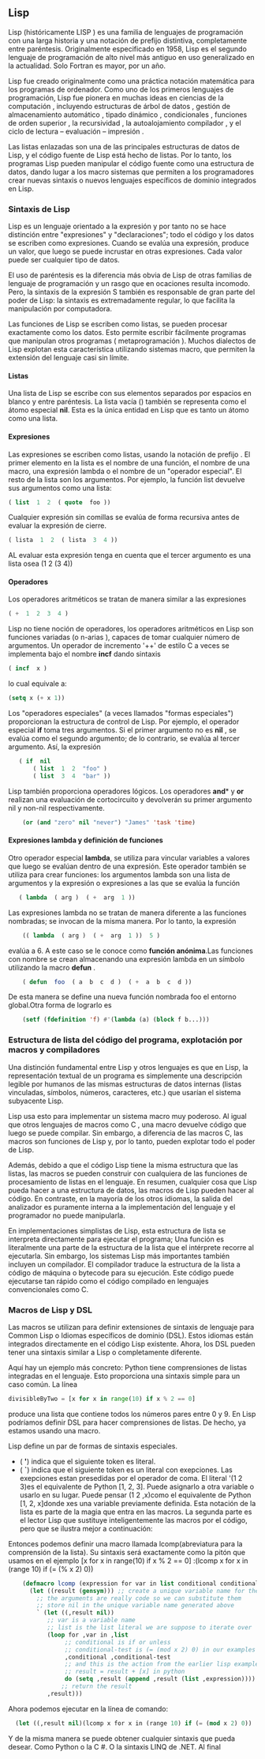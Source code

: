## Lisp
Lisp (históricamente LISP ) es una familia de lenguajes de programación con una larga historia y una notación de prefijo distintiva, completamente entre paréntesis. Originalmente especificado en 1958, Lisp es el segundo lenguaje de programación de alto nivel más antiguo en uso generalizado en la actualidad. Solo Fortran es mayor, por un año.

Lisp fue creado originalmente como una práctica notación matemática para los programas de ordenador. Como uno de los primeros lenguajes de programación, Lisp fue pionera en muchas ideas en ciencias de la computación , incluyendo estructuras de árbol de datos , gestión de almacenamiento automático , tipado dinámico , condicionales , funciones de orden superior , la recursividad , la autoalojamiento compilador , y el ciclo de lectura – evaluación – impresión .

Las listas enlazadas son una de las principales estructuras de datos de Lisp, y el código fuente de Lisp está hecho de listas. Por lo tanto, los programas Lisp pueden manipular el código fuente como una estructura de datos, dando lugar a los macro sistemas que permiten a los programadores crear nuevas sintaxis o nuevos lenguajes específicos de dominio integrados en Lisp.

### Sintaxis de Lisp
Lisp es un lenguaje orientado a la expresión y por tanto no se hace distinción entre "expresiones" y "declaraciones"; todo el código y los datos se escriben como expresiones. Cuando se evalúa una expresión, produce un valor, que luego se puede incrustar en otras expresiones. Cada valor puede ser cualquier tipo de datos.

El uso de paréntesis es la diferencia más obvia de Lisp de otras familias de lenguaje de programación y un rasgo que en ocaciones resulta incomodo. Pero, la sintaxis de la expresión S también es responsable de gran parte del poder de Lisp: la sintaxis es extremadamente regular, lo que facilita la manipulación por computadora.

Las funciones de Lisp se escriben como listas, se pueden procesar exactamente como los datos. Esto permite escribir fácilmente programas que manipulan otros programas ( metaprogramación ). Muchos dialectos de Lisp explotan esta característica utilizando sistemas macro, que permiten la extensión del lenguaje casi sin límite.

#### Listas 

Una lista de Lisp se escribe con sus elementos separados por espacios en blanco y entre paréntesis. La lista vacía () también se representa como el átomo especial **nil**. Esta es la única entidad en Lisp que es tanto un átomo como una lista.
#### Expresiones

Las expresiones se escriben como listas, usando la notación de prefijo . El primer elemento en la lista es el nombre de una función, el nombre de una macro, una expresión lambda o el nombre de un "operador especial". El resto de la lista son los argumentos. Por ejemplo, la función list devuelve sus argumentos como una lista:

``` lisp
( list  1  2  ( quote  foo ))
```

Cualquier expresión sin comillas se evalúa de forma recursiva antes de evaluar la expresión de cierre.

``` lisp
( lista  1  2  ( lista  3  4 ))
``` 

AL evaluar esta expresión tenga en cuenta que el tercer argumento es una lista osea (1 2 (3 4))

#### Operadores 
Los operadores aritméticos se tratan de manera similar a las expresiones

 ``` lisp
 ( +  1  2  3  4 )
 ```

Lisp no tiene noción de operadores, los operadores aritméticos en Lisp son funciones variadas (o n-arias ), capaces de tomar cualquier número de argumentos. Un operador de incremento '++' de estilo C a veces se implementa bajo el nombre **incf** dando sintaxis

 ``` lisp
 ( incf  x )
 ``` 
 
 lo cual equivale a: 
 
 ``` lisp
 (setq x (+ x 1))
 ``` 

Los "operadores especiales" (a veces llamados "formas especiales") proporcionan la estructura de control de Lisp. Por ejemplo, el operador especial **if** toma tres argumentos. Si el primer argumento no es **nil** , se evalúa como el segundo argumento; de lo contrario, se evalúa al tercer argumento. Así, la expresión

 ``` lisp 
    ( if  nil 
        ( list  1  2  "foo" ) 
        ( list  3  4  "bar" ))
``` 

Lisp también proporciona operadores lógicos. Los operadores **and*** y **or** realizan una evaluación de cortocircuito y devolverán su primer argumento nil y non-nil respectivamente.

``` lisp
    (or (and "zero" nil "never") "James" 'task 'time)
``` 

#### Expresiones lambda y definición de funciones 

Otro operador especial **lambda**, se utiliza para vincular variables a valores que luego se evalúan dentro de una expresión. Este operador también se utiliza para crear funciones: los argumentos lambda son una lista de argumentos y la expresión o expresiones a las que se evalúa la función

 ``` lisp
    ( lambda  ( arg )  ( +  arg  1 ))
```

Las expresiones lambda no se tratan de manera diferente a las funciones nombradas; se invocan de la misma manera. Por lo tanto, la expresión

``` lisp
    (( lambda  ( arg )  ( +  arg  1 ))  5 )
```  

evalúa a 6. A este caso se le conoce como **función anónima**.Las funciones con nombre se crean almacenando una expresión lambda en un símbolo utilizando la macro **defun** .

```lisp
    ( defun  foo  ( a  b  c  d )  ( +  a  b  c  d ))
```

De esta manera se define una nueva función nombrada foo el entorno global.Otra forma de lograrlo es 
```lisp
    (setf (fdefinition 'f) #'(lambda (a) (block f b...)))
```

### Estructura de lista del código del programa, explotación por macros y compiladores 

Una distinción fundamental entre Lisp y otros lenguajes es que en Lisp, la representación textual de un programa es simplemente una descripción legible por humanos de las mismas estructuras de datos internas (listas vinculadas, símbolos, números, caracteres, etc.) que usarían el sistema subyacente Lisp.

Lisp usa esto para implementar un sistema macro muy poderoso. Al igual que otros lenguajes de macros como C , una macro devuelve código que luego se puede compilar. Sin embargo, a diferencia de las macros C, las macros son funciones de Lisp y, por lo tanto, pueden explotar todo el poder de Lisp.

Además, debido a que el código Lisp tiene la misma estructura que las listas, las macros se pueden construir con cualquiera de las funciones de procesamiento de listas en el lenguaje. En resumen, cualquier cosa que Lisp pueda hacer a una estructura de datos, las macros de Lisp pueden hacer al código. En contraste, en la mayoría de los otros idiomas, la salida del analizador es puramente interna a la implementación del lenguaje y el programador no puede manipularla.

En implementaciones simplistas de Lisp, esta estructura de lista se interpreta directamente para ejecutar el programa; Una función es literalmente una parte de la estructura de la lista que el intérprete recorre al ejecutarla. Sin embargo, los sistemas Lisp más importantes también incluyen un compilador. El compilador traduce la estructura de la lista a código de máquina o bytecode para su ejecución. Este código puede ejecutarse tan rápido como el código compilado en lenguajes convencionales como C.
 
### Macros de Lisp y DSL

Las macros se utilizan para definir extensiones de sintaxis de lenguaje para Common Lisp o Idiomas específicos de dominio (DSL). Estos idiomas están integrados directamente en el código Lisp existente. Ahora, los DSL pueden tener una sintaxis similar a Lisp  o completamente diferente.

Aquí hay un ejemplo más concreto:
Python tiene comprensiones de listas integradas en el lenguaje. Esto proporciona una sintaxis simple para un caso común. La línea
``` python
divisibleByTwo = [x for x in range(10) if x % 2 == 0]
```

produce una lista que contiene todos los números pares entre 0 y 9.
En Lisp podríamos definir DSL para hacer comprensiones de listas. De hecho, ya estamos usando una macro.

Lisp define un par de formas de sintaxis especiales. 
- ( **'**) indica que el siguiente token es literal.
- ( **`**) indica que el siguiente token es un literal con exepciones. Las exepciones estan presedidas por el operador de coma. 
El literal '(1 2 3)es el equivalente de Python [1, 2, 3]. Puede asignarlo a otra variable o usarlo en su lugar. Puede pensar (1 2 ,x)como el equivalente de Python [1, 2, x]donde xes una variable previamente definida. Esta notación de la lista es parte de la magia que entra en las macros. La segunda parte es el lector Lisp que sustituye inteligentemente las macros por el código, pero que se ilustra mejor a continuación:

Entonces podemos definir una macro llamada lcomp(abreviatura para la comprensión de la lista). Su sintaxis será exactamente como la pitón que usamos en el ejemplo [x for x in range(10) if x % 2 == 0] :(lcomp x for x in (range 10) if (= (% x 2) 0))
```lisp
    (defmacro lcomp (expression for var in list conditional conditional-test)
      (let ((result (gensym))) ;; create a unique variable name for the result
        ;; the arguments are really code so we can substitute them 
        ;; store nil in the unique variable name generated above
        ` (let ((,result nil))
           ;; var is a variable name
           ;; list is the list literal we are suppose to iterate over
           (loop for ,var in ,list
                ;; conditional is if or unless
                ;; conditional-test is (= (mod x 2) 0) in our examples
                ,conditional ,conditional-test
                ;; and this is the action from the earlier lisp example
                ;; result = result + [x] in python
                do (setq ,result (append ,result (list ,expression))))
               ;; return the result 
           ,result)))
```
Ahora podemos ejecutar en la línea de comando:

```lisp
  (let ((,result nil)(lcomp x for x in (range 10) if (= (mod x 2) 0))
```
Y de la misma manera se puede obtener cualquier sintaxis que pueda desear. Como Python o la  C #. O la sintaxis LINQ de .NET. Al final

